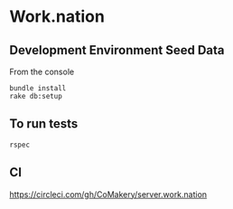 # Work.nation

## Development Environment Seed Data

From the console

    bundle install
    rake db:setup

## To run tests

    rspec

## CI

https://circleci.com/gh/CoMakery/server.work.nation
